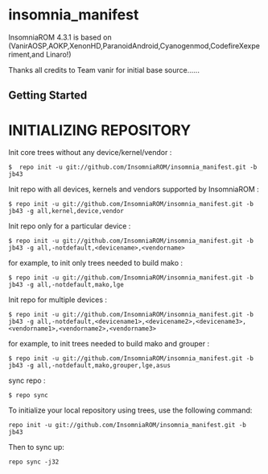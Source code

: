 insomnia_manifest
=================

InsomniaROM 4.3.1 is based on (VanirAOSP,AOKP,XenonHD,ParanoidAndroid,Cyanogenmod,CodefireXexperiment,and Linaro!)


Thanks all credits to Team vanir for initial base source......

Getting Started
---------------

INITIALIZING REPOSITORY
=======================

Init core trees without any device/kernel/vendor :

    $  repo init -u git://github.com/InsomniaROM/insomnia_manifest.git -b jb43

Init repo with all devices, kernels and vendors supported by InsomniaROM :

    $ repo init -u git://github.com/InsomniaROM/insomnia_manifest.git -b jb43 -g all,kernel,device,vendor

Init repo only for a particular device :

    $ repo init -u git://github.com/InsomniaROM/insomnia_manifest.git -b jb43 -g all,-notdefault,<devicename>,<vendorname>

for example, to init only trees needed to build mako :

    $ repo init -u git://github.com/InsomniaROM/insomnia_manifest.git -b jb43 -g all,-notdefault,mako,lge

Init repo for multiple devices :

    $ repo init -u git://github.com/InsomniaROM/insomnia_manifest.git -b jb43 -g all,-notdefault,<devicename1>,<devicename2>,<devicename3>,<vendorname1>,<vendorname2>,<vendorname3>

for example, to init trees needed to build mako and grouper :

    $ repo init -u git://github.com/InsomniaROM/insomnia_manifest.git -b jb43 -g all,-notdefault,mako,grouper,lge,asus


sync repo :

    $ repo sync


















To initialize your local repository using trees, use the following command:

    repo init -u git://github.com/InsomniaROM/insomnia_manifest.git -b jb43

Then to sync up:

    repo sync -j32
    
    

